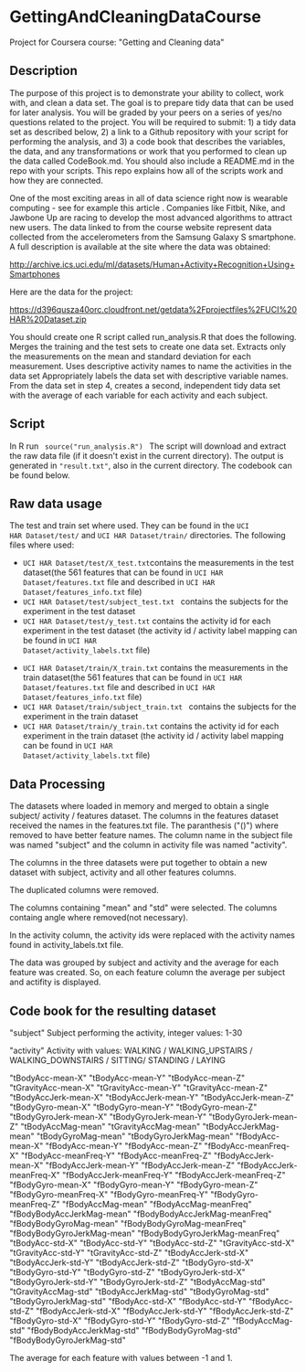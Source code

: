 # GettingAndCleaningDataCourse
Project for Coursera course: "Getting and Cleaning data"

## Description
The purpose of this project is to demonstrate your ability to collect, work with, and clean a data set. The goal is to prepare tidy data that can be used for later analysis. You will be graded by your peers on a series of yes/no questions related to the project. You will be required to submit: 1) a tidy data set as described below, 2) a link to a Github repository with your script for performing the analysis, and 3) a code book that describes the variables, the data, and any transformations or work that you performed to clean up the data called CodeBook.md. You should also include a README.md in the repo with your scripts. This repo explains how all of the scripts work and how they are connected.  

One of the most exciting areas in all of data science right now is wearable computing - see for example this article . Companies like Fitbit, Nike, and Jawbone Up are racing to develop the most advanced algorithms to attract new users. The data linked to from the course website represent data collected from the accelerometers from the Samsung Galaxy S smartphone. A full description is available at the site where the data was obtained: 

http://archive.ics.uci.edu/ml/datasets/Human+Activity+Recognition+Using+Smartphones 

Here are the data for the project: 

https://d396qusza40orc.cloudfront.net/getdata%2Fprojectfiles%2FUCI%20HAR%20Dataset.zip 

 You should create one R script called run_analysis.R that does the following. 
Merges the training and the test sets to create one data set.
Extracts only the measurements on the mean and standard deviation for each measurement. 
Uses descriptive activity names to name the activities in the data set
Appropriately labels the data set with descriptive variable names. 
From the data set in step 4, creates a second, independent tidy data set with the average of each variable for each activity and each subject.

## Script 

In R run
<code>
source("run_analysis.R")
</code>
The script will download and extract the raw data file (if it doesn't exist in the current directory). The output is generated in <code>"result.txt"</code>, also in the current directory.
The codebook can be found below.

## Raw data usage
The test and train set where used. They can be found in the 
<code>UCI HAR Dataset/test/</code> and <code>UCI HAR Dataset/train/</code> directories.
The following files where used:

* <code>UCI HAR Dataset/test/X_test.txt</code>contains the measurements in the test dataset(the 561 features that can be found in <code>UCI HAR Dataset/features.txt</code> file and described in  <code>UCI HAR Dataset/features_info.txt</code> file) 
* <code>UCI HAR Dataset/test/subject_test.txt </code> contains the subjects for the experiment in the test dataset
* <code>UCI HAR Dataset/test/y_test.txt</code> contains the activity id for each experiment in the test dataset (the activity id / activity label mapping can be found in <code>UCI HAR Dataset/activity_labels.txt</code> file)
 </code>

* <code>UCI HAR Dataset/train/X_train.txt</code> contains the measurements in the train dataset(the 561 features that can be found in <code>UCI HAR Dataset/features.txt</code> file and described in  <code>UCI HAR Dataset/features_info.txt</code> file)
* <code>UCI HAR Dataset/train/subject_train.txt </code> contains the subjects for the experiment in the train dataset
* <code>UCI HAR Dataset/train/y_train.txt</code> contains the activity id for each experiment in the train dataset (the activity id / activity label mapping can be found in <code>UCI HAR Dataset/activity_labels.txt</code> file)
 </code>

## Data Processing

The datasets where loaded in memory and merged to obtain a single subject/ activity / features dataset.
The columns in the features dataset received the names in the features.txt file. The paranthesis ("()") where removed to have better feature names.
The column name in the subject file was named "subject" and the column in activity file was named "activity".

The columns in the three datasets were put together to obtain a new dataset with subject, activity and all other features columns.

The duplicated columns were removed.

The columns containing "mean" and "std" were selected. The columns containg angle where removed(not necessary).

In the activity column, the activity ids were replaced with the activity names found in activity_labels.txt file.

The data was grouped by subject and activity and the average for each feature was created. So, on each feature column the average per subject and actifity is displayed.


## Code book for the resulting dataset

"subject" Subject performing the activity, integer values: 1-30

"activity" Activity with values: WALKING / WALKING_UPSTAIRS / WALKING_DOWNSTAIRS / SITTING/ STANDING / LAYING

"tBodyAcc-mean-X" "tBodyAcc-mean-Y" "tBodyAcc-mean-Z" "tGravityAcc-mean-X" "tGravityAcc-mean-Y" "tGravityAcc-mean-Z" "tBodyAccJerk-mean-X" "tBodyAccJerk-mean-Y" "tBodyAccJerk-mean-Z" "tBodyGyro-mean-X" "tBodyGyro-mean-Y" "tBodyGyro-mean-Z" "tBodyGyroJerk-mean-X" "tBodyGyroJerk-mean-Y" "tBodyGyroJerk-mean-Z" "tBodyAccMag-mean" "tGravityAccMag-mean" "tBodyAccJerkMag-mean" "tBodyGyroMag-mean" "tBodyGyroJerkMag-mean" "fBodyAcc-mean-X" "fBodyAcc-mean-Y" "fBodyAcc-mean-Z" "fBodyAcc-meanFreq-X" "fBodyAcc-meanFreq-Y" "fBodyAcc-meanFreq-Z" "fBodyAccJerk-mean-X" "fBodyAccJerk-mean-Y" "fBodyAccJerk-mean-Z" "fBodyAccJerk-meanFreq-X" "fBodyAccJerk-meanFreq-Y" "fBodyAccJerk-meanFreq-Z" "fBodyGyro-mean-X" "fBodyGyro-mean-Y" "fBodyGyro-mean-Z" "fBodyGyro-meanFreq-X" "fBodyGyro-meanFreq-Y" "fBodyGyro-meanFreq-Z" "fBodyAccMag-mean" "fBodyAccMag-meanFreq" "fBodyBodyAccJerkMag-mean" "fBodyBodyAccJerkMag-meanFreq" "fBodyBodyGyroMag-mean" "fBodyBodyGyroMag-meanFreq" "fBodyBodyGyroJerkMag-mean" "fBodyBodyGyroJerkMag-meanFreq" "tBodyAcc-std-X" "tBodyAcc-std-Y" "tBodyAcc-std-Z" "tGravityAcc-std-X" "tGravityAcc-std-Y" "tGravityAcc-std-Z" "tBodyAccJerk-std-X" "tBodyAccJerk-std-Y" "tBodyAccJerk-std-Z" "tBodyGyro-std-X" "tBodyGyro-std-Y" "tBodyGyro-std-Z" "tBodyGyroJerk-std-X" "tBodyGyroJerk-std-Y" "tBodyGyroJerk-std-Z" "tBodyAccMag-std" "tGravityAccMag-std" "tBodyAccJerkMag-std" "tBodyGyroMag-std" "tBodyGyroJerkMag-std" "fBodyAcc-std-X" "fBodyAcc-std-Y" "fBodyAcc-std-Z" "fBodyAccJerk-std-X" "fBodyAccJerk-std-Y" "fBodyAccJerk-std-Z" "fBodyGyro-std-X" "fBodyGyro-std-Y" "fBodyGyro-std-Z" "fBodyAccMag-std" "fBodyBodyAccJerkMag-std" "fBodyBodyGyroMag-std" "fBodyBodyGyroJerkMag-std"

The average for each feature with values between -1 and 1.
